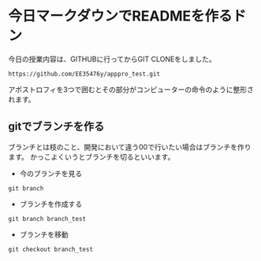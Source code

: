 # 今日マークダウンでREADMEを作るドン
今日の授業内容は、GITHUBに行ってからGIT CLONEをしました。
```
https://github.com/EE35476y/apppro_test.git
```
アポストロフィを3つで囲むとその部分がコンピューターの命令のように整形されます。

## gitでブランチを作る
ブランチとは枝のこと、開発において違う00で行いたい場合はブランチを作ります。
かっこよくいうとブランチを切るといいます。

- 今のブランチを見る

```
git branch
```

- ブランチを作成する

```
git branch branch_test

```
- ブランチを移動

```
git checkout branch_test
```